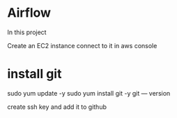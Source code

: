 # Airflow

In this project

Create an EC2 instance 
connect to it in aws console

# install git 
sudo yum update -y
sudo yum install git -y
git — version


create ssh key and add it to github



